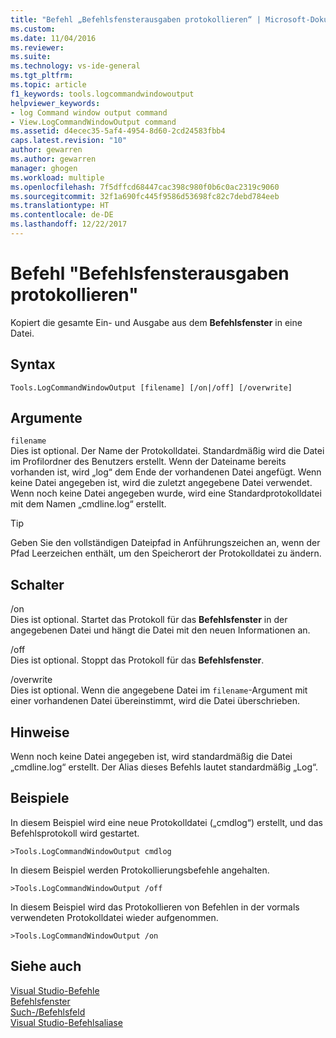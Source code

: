 ```yaml
---
title: "Befehl „Befehlsfensterausgaben protokollieren“ | Microsoft-Dokumentation"
ms.custom: 
ms.date: 11/04/2016
ms.reviewer: 
ms.suite: 
ms.technology: vs-ide-general
ms.tgt_pltfrm: 
ms.topic: article
f1_keywords: tools.logcommandwindowoutput
helpviewer_keywords:
- log Command window output command
- View.LogCommandWindowOutput command
ms.assetid: d4ecec35-5af4-4954-8d60-2cd24583fbb4
caps.latest.revision: "10"
author: gewarren
ms.author: gewarren
manager: ghogen
ms.workload: multiple
ms.openlocfilehash: 7f5dffcd68447cac398c980f0b6c0ac2319c9060
ms.sourcegitcommit: 32f1a690fc445f9586d53698fc82c7debd784eeb
ms.translationtype: HT
ms.contentlocale: de-DE
ms.lasthandoff: 12/22/2017
---
```

# <a name="log-command-window-output-command"></a>Befehl "Befehlsfensterausgaben protokollieren"
Kopiert die gesamte Ein- und Ausgabe aus dem **Befehlsfenster** in eine Datei.  
  
## <a name="syntax"></a>Syntax  
  
```  
Tools.LogCommandWindowOutput [filename] [/on|/off] [/overwrite]  
```  
  
## <a name="arguments"></a>Argumente  
 `filename`  
 Dies ist optional. Der Name der Protokolldatei. Standardmäßig wird die Datei im Profilordner des Benutzers erstellt. Wenn der Dateiname bereits vorhanden ist, wird „log“ dem Ende der vorhandenen Datei angefügt. Wenn keine Datei angegeben ist, wird die zuletzt angegebene Datei verwendet. Wenn noch keine Datei angegeben wurde, wird eine Standardprotokolldatei mit dem Namen „cmdline.log“ erstellt.  
  
> [!TIP]
>  Geben Sie den vollständigen Dateipfad in Anführungszeichen an, wenn der Pfad Leerzeichen enthält, um den Speicherort der Protokolldatei zu ändern.  
  
## <a name="switches"></a>Schalter  
 /on  
 Dies ist optional. Startet das Protokoll für das **Befehlsfenster** in der angegebenen Datei und hängt die Datei mit den neuen Informationen an.  
  
 /off  
 Dies ist optional. Stoppt das Protokoll für das **Befehlsfenster**.  
  
 /overwrite  
 Dies ist optional. Wenn die angegebene Datei im `filename`-Argument mit einer vorhandenen Datei übereinstimmt, wird die Datei überschrieben.  
  
## <a name="remarks"></a>Hinweise  
 Wenn noch keine Datei angegeben ist, wird standardmäßig die Datei „cmdline.log“ erstellt. Der Alias dieses Befehls lautet standardmäßig „Log“.  
  
## <a name="examples"></a>Beispiele  
 In diesem Beispiel wird eine neue Protokolldatei („cmdlog“) erstellt, und das Befehlsprotokoll wird gestartet.  
  
```  
>Tools.LogCommandWindowOutput cmdlog  
```  
  
 In diesem Beispiel werden Protokollierungsbefehle angehalten.  
  
```  
>Tools.LogCommandWindowOutput /off  
```  
  
 In diesem Beispiel wird das Protokollieren von Befehlen in der vormals verwendeten Protokolldatei wieder aufgenommen.  
  
```  
>Tools.LogCommandWindowOutput /on  
```  
  
## <a name="see-also"></a>Siehe auch  
 [Visual Studio-Befehle](../../ide/reference/visual-studio-commands.md)   
 [Befehlsfenster](../../ide/reference/command-window.md)   
 [Such-/Befehlsfeld](../../ide/find-command-box.md)   
 [Visual Studio-Befehlsaliase](../../ide/reference/visual-studio-command-aliases.md)